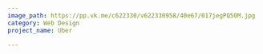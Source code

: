 ```yaml
---
image_path: https://pp.vk.me/c622330/v622330958/40e67/017jegPQ5OM.jpg
category: Web Design
project_name: Uber

---
```

